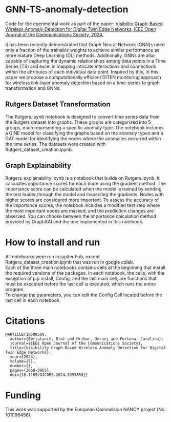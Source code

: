# GNN-TS-anomaly-detection

Code for the eperimental work as part of the paper: [Visibility Graph-Based Wireless Anomaly Detection for Digital Twin Edge Networks, IEEE Open Journal of the Communications Society, 2024.](https://ieeexplore.ieee.org/stamp/stamp.jsp?arnumber=10508580)

It has been recently demonstrated that Graph Neural Network (GNN)s need only a fraction of the trainable weights to achieve similar performance as more mature Deep Learning (DL) methods. Additionally, GNNs are also capable of capturing the dynamic relationships among data points in a Time Series (TS) and excel in mapping intricate interactions and connections within the attributes of each individual data point. Inspired by this, in this paper we propose a computationally efficient DITEN monitoring approach for wireless link-layer anomaly detection based on a time-series to graph transformation and GNNs.

## Rutgers Dataset Transformation
The Rutgers.ipynb notebook is designed to convert time series data from the Rutgers dataset into graphs. These graphs are categorized into 5 groups, each representing a specific anomaly type. The notebook includes a GINE model for classifying the graphs based on the anomaly types and a GAT model for identifying the nodes where the anomalies occurred within the time series. The datasets were created with Rutgers_dataset_creation.ipynb.

## Graph Explainability
Rutgers_explainability.ipynb is a notebook that builds on Rutgers.ipynb. It calculates importance scores for each node using the gradient method. The importance score can be calculated when the model is trained by sending the test loader through the model and inspecting the gradients. Nodes with higher scores are considered more important. To assess the accuracy of the importance scores, the notebook includes a modified test step where the most important nodes are masked, and the prediction changes are observed. You can choose between the importance calculation method provided by GraphXAI and the one implemented in this notebook.

# How to install and run
All notebooks were run in jupiter hub, except Rutgers_dataset_creation.ipynb that was run in google colab.  
Each of the three main notebooks contains cells at the beginning that install the required versions of the packages.
In each notebook, the cells, with the exception of pip install, Config, and the last main cell, are functions that must be executed before the last cell is executed, which runs the entire program.   
To change the parameters, you can edit the Config Cell located before the last cell in each notebook.

# Citations
```
@ARTICLE{10508580,
  author={Bertalanič, Blaž and Hribar, Jernej and Fortuna, Carolina},
  journal={IEEE Open Journal of the Communications Society}, 
  title={Visibility Graph-Based Wireless Anomaly Detection for Digital Twin Edge Networks}, 
  year={2024},
  volume={5},
  number={},
  pages={3050-3065},
  doi={10.1109/OJCOMS.2024.3393853}}
```

# Funding
This work was supported by the European Commission NANCY project (No. 101096456)
